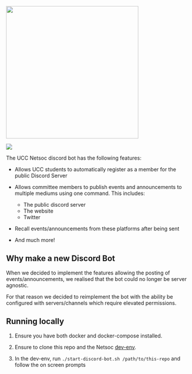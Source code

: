 <img src="https://raw.githubusercontent.com/UCCNetsoc/wiki/master/assets/logo-service-discord-bot.svg" width="360"/>

[![](https://ci.netsoc.co/api/badges/uccnetsoc/discord-bot/status.svg)](https://ci.netsoc.co/UCCNetsoc/discord-bot)

The UCC Netsoc discord bot has the following features:

- Allows UCC students to automatically register as a member for the public Discord Server

- Allows committee members to publish events and announcements to multiple mediums using one command. This includes:
  - The public discord server
  - The website
  - Twitter
- Recall events/announcements from these platforms after being sent

- And much more!

## Why make a new Discord Bot

When we decided to implement the features allowing the posting of events/announcements, we realised that the bot could no longer be server agnostic.

For that reason we decided to reimplement the bot with the ability be configured with servers/channels which require elevated permissions.

## Running locally

1. Ensure you have both docker and docker-compose installed.

1. Ensure to clone this repo and the Netsoc [dev-env](https://github.com/UCCNetsoc/dev-env).

1. In the dev-env, run `./start-discord-bot.sh /path/to/this-repo` and follow the on screen prompts
